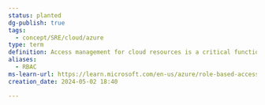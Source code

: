 ```yaml
---
status: planted
dg-publish: true
tags:
  - concept/SRE/cloud/azure
type: term
definition: Access management for cloud resources is a critical function for any organization that is using the cloud. Azure role-based access control (Azure RBAC) helps you manage who has access to Azure resources, what they can do with those resources, and what areas they have access to.
aliases:
  - RBAC
ms-learn-url: https://learn.microsoft.com/en-us/azure/role-based-access-control/overview
creation_date: 2024-05-02 18:40

---
```

